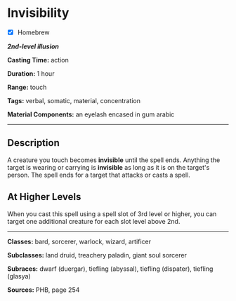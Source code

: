 # Invisibility

- [x] Homebrew

***2nd-level illusion***

**Casting Time:** action

**Duration:** 1 hour

**Range:** touch

**Tags:** verbal, somatic, material, concentration

**Material Components:** an eyelash encased in gum arabic

---

## Description
A creature you touch becomes **invisible** until the spell ends. Anything the target is wearing or carrying is **invisible** as long as it is on the target's person. The spell ends for a target that attacks or casts a spell.

## At Higher Levels
When you cast this spell using a spell slot of 3rd level or higher, you can target one additional creature for each slot level above 2nd.

---

**Classes:** bard, sorcerer, warlock, wizard, artificer

**Subclasses:** land druid, treachery paladin, giant soul sorcerer

**Subraces:** dwarf (duergar), tiefling (abyssal), tiefling (dispater), tiefling (glasya)

**Sources:** PHB, page 254
